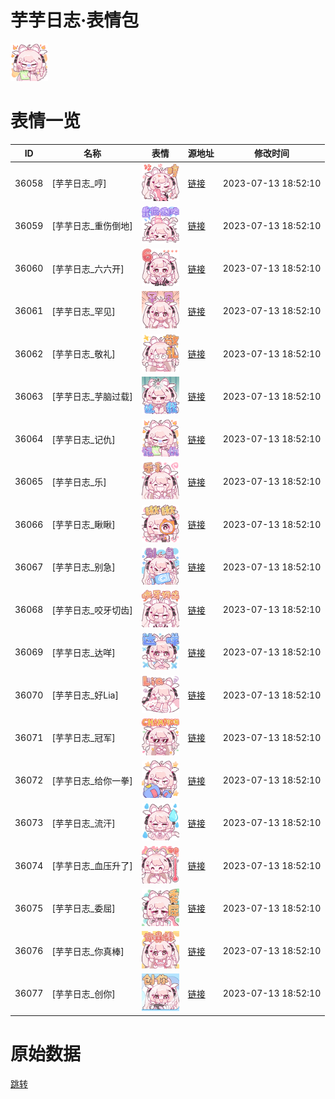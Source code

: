 # 芋芋日志·表情包

<img src="./cover.png" height="60" alt="cover" />

# 表情一览

|ID|名称|表情|源地址|修改时间|
|----|----|----|----|----|
|36058|[芋芋日志_哼]|<img src="./pic/036058_%5B芋芋日志_哼%5D.png" height="60" alt="哼"/>|[链接](https://i0.hdslb.com/bfs/garb/item/fadd85b005ae543ab30f92f7a0a4f2b7647a3fc7.png)|2023-07-13 18:52:10|
|36059|[芋芋日志_重伤倒地]|<img src="./pic/036059_%5B芋芋日志_重伤倒地%5D.png" height="60" alt="重伤倒地"/>|[链接](https://i0.hdslb.com/bfs/garb/item/4d784f87a38cc43764bab11f65cd5fc156be0bac.png)|2023-07-13 18:52:10|
|36060|[芋芋日志_六六开]|<img src="./pic/036060_%5B芋芋日志_六六开%5D.png" height="60" alt="六六开"/>|[链接](https://i0.hdslb.com/bfs/garb/item/515f37708dca00782cd433d800c086fc0b652c67.png)|2023-07-13 18:52:10|
|36061|[芋芋日志_罕见]|<img src="./pic/036061_%5B芋芋日志_罕见%5D.png" height="60" alt="罕见"/>|[链接](https://i0.hdslb.com/bfs/garb/item/6b1a0e5d19b0f9dd6e00c6f4196873361a9d9189.png)|2023-07-13 18:52:10|
|36062|[芋芋日志_敬礼]|<img src="./pic/036062_%5B芋芋日志_敬礼%5D.png" height="60" alt="敬礼"/>|[链接](https://i0.hdslb.com/bfs/garb/item/224514038d697332ba9282db42e12e91ac37013b.png)|2023-07-13 18:52:10|
|36063|[芋芋日志_芋脑过载]|<img src="./pic/036063_%5B芋芋日志_芋脑过载%5D.png" height="60" alt="芋脑过载"/>|[链接](https://i0.hdslb.com/bfs/garb/item/2ddc9469b551af2b6569ac0b663a31fd87d3f193.png)|2023-07-13 18:52:10|
|36064|[芋芋日志_记仇]|<img src="./pic/036064_%5B芋芋日志_记仇%5D.png" height="60" alt="记仇"/>|[链接](https://i0.hdslb.com/bfs/garb/item/6e4bc094dd7a6d8dc5704dc616ecef103ce6345a.png)|2023-07-13 18:52:10|
|36065|[芋芋日志_乐]|<img src="./pic/036065_%5B芋芋日志_乐%5D.png" height="60" alt="乐"/>|[链接](https://i0.hdslb.com/bfs/garb/item/66199d81cf8c032256c7df9f232a34ef1d495449.png)|2023-07-13 18:52:10|
|36066|[芋芋日志_瞅瞅]|<img src="./pic/036066_%5B芋芋日志_瞅瞅%5D.png" height="60" alt="瞅瞅"/>|[链接](https://i0.hdslb.com/bfs/garb/item/63467c14caba55f1be0f587024d966cfc85af004.png)|2023-07-13 18:52:10|
|36067|[芋芋日志_别急]|<img src="./pic/036067_%5B芋芋日志_别急%5D.png" height="60" alt="别急"/>|[链接](https://i0.hdslb.com/bfs/garb/item/181c68caba5ddc6ca9e8d2a5ac3cfbd0b295bbeb.png)|2023-07-13 18:52:10|
|36068|[芋芋日志_咬牙切齿]|<img src="./pic/036068_%5B芋芋日志_咬牙切齿%5D.png" height="60" alt="咬牙切齿"/>|[链接](https://i0.hdslb.com/bfs/garb/item/715c4450deb0e022bb309ec79dd3a79d7ab5e355.png)|2023-07-13 18:52:10|
|36069|[芋芋日志_达咩]|<img src="./pic/036069_%5B芋芋日志_达咩%5D.png" height="60" alt="达咩"/>|[链接](https://i0.hdslb.com/bfs/garb/item/78cbab54bd51226faa5d97093685eb7fd094eb67.png)|2023-07-13 18:52:10|
|36070|[芋芋日志_好Lia]|<img src="./pic/036070_%5B芋芋日志_好Lia%5D.png" height="60" alt="好Lia"/>|[链接](https://i0.hdslb.com/bfs/garb/item/0a402c0aba4127bd205bc0974ceebe6c7b4882b8.png)|2023-07-13 18:52:10|
|36071|[芋芋日志_冠军]|<img src="./pic/036071_%5B芋芋日志_冠军%5D.png" height="60" alt="冠军"/>|[链接](https://i0.hdslb.com/bfs/garb/item/cf023508a92bca1705843733cc66d9b3926c632d.png)|2023-07-13 18:52:10|
|36072|[芋芋日志_给你一拳]|<img src="./pic/036072_%5B芋芋日志_给你一拳%5D.png" height="60" alt="给你一拳"/>|[链接](https://i0.hdslb.com/bfs/garb/item/bf0e9837695f52bcc43add2c9b963f92ffe45d32.png)|2023-07-13 18:52:10|
|36073|[芋芋日志_流汗]|<img src="./pic/036073_%5B芋芋日志_流汗%5D.png" height="60" alt="流汗"/>|[链接](https://i0.hdslb.com/bfs/garb/item/3d2b9415b179c5667ed0deeeacfe94cdf66d8b8a.png)|2023-07-13 18:52:10|
|36074|[芋芋日志_血压升了]|<img src="./pic/036074_%5B芋芋日志_血压升了%5D.png" height="60" alt="血压升了"/>|[链接](https://i0.hdslb.com/bfs/garb/item/296d835b726f9de00965e1302f46a9eb62c1d0eb.png)|2023-07-13 18:52:10|
|36075|[芋芋日志_委屈]|<img src="./pic/036075_%5B芋芋日志_委屈%5D.png" height="60" alt="委屈"/>|[链接](https://i0.hdslb.com/bfs/garb/item/555c9a3121568fc9e7c9e927007599088bb470c4.png)|2023-07-13 18:52:10|
|36076|[芋芋日志_你真棒]|<img src="./pic/036076_%5B芋芋日志_你真棒%5D.png" height="60" alt="你真棒"/>|[链接](https://i0.hdslb.com/bfs/garb/item/ace502f7dcca1da35a35c960fd87196a3a1648d3.png)|2023-07-13 18:52:10|
|36077|[芋芋日志_创你]|<img src="./pic/036077_%5B芋芋日志_创你%5D.png" height="60" alt="创你"/>|[链接](https://i0.hdslb.com/bfs/garb/item/cae259ebf5fbc4a16e9b41c0ccfe85917aefed17.png)|2023-07-13 18:52:10|

# 原始数据

[跳转](./raw.json)

